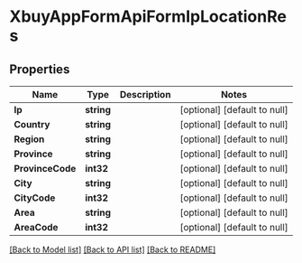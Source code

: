 # XbuyAppFormApiFormIpLocationRes

## Properties
Name | Type | Description | Notes
------------ | ------------- | ------------- | -------------
**Ip** | **string** |  | [optional] [default to null]
**Country** | **string** |  | [optional] [default to null]
**Region** | **string** |  | [optional] [default to null]
**Province** | **string** |  | [optional] [default to null]
**ProvinceCode** | **int32** |  | [optional] [default to null]
**City** | **string** |  | [optional] [default to null]
**CityCode** | **int32** |  | [optional] [default to null]
**Area** | **string** |  | [optional] [default to null]
**AreaCode** | **int32** |  | [optional] [default to null]

[[Back to Model list]](../README.md#documentation-for-models) [[Back to API list]](../README.md#documentation-for-api-endpoints) [[Back to README]](../README.md)


